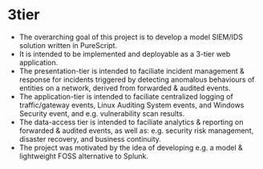# 3tier
* The overarching goal of this project is to develop a model SIEM/IDS solution written in PureScript.
* It is intended to be implemented and deployable as a 3-tier web application.
* The presentation-tier is intended to faciliate incident management & response for incidents triggered by detecting anomalous behaviours of entities on a network, derived from forwarded & audited events.
* The application-tier is intended to faciliate centralized logging of traffic/gateway events, Linux Auditing System events, and Windows Security event, and e.g. vulnerability scan results.
* The data-access tier is intended to faciliate analytics & reporting on forwarded & audited events, as well as:
e.g. security risk management, disaster recovery, and business continuity.
* The project was motivated by the idea of developing e.g. a model & lightweight FOSS alternative to Splunk.
